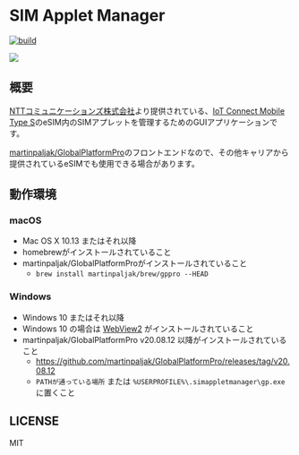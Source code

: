 # SIM Applet Manager

[![build](https://github.com/common-creation/sim-applet-manager/actions/workflows/build.yml/badge.svg)](https://github.com/common-creation/sim-applet-manager/actions/workflows/build.yml)

![](https://i.imgur.com/N5RbVPH.png)

## 概要

[NTTコミュニケーションズ株式会社](https://www.ntt.com/)より提供されている、[IoT Connect Mobile Type S](https://sdpf.ntt.com/services/icms/)のeSIM内のSIMアプレットを管理するためのGUIアプリケーションです。

[martinpaljak/GlobalPlatformPro](https://github.com/martinpaljak/GlobalPlatformPro)のフロントエンドなので、その他キャリアから提供されているeSIMでも使用できる場合があります。

## 動作環境

### macOS

- Mac OS X 10.13 またはそれ以降
- homebrewがインストールされていること
- martinpaljak/GlobalPlatformProがインストールされていること
  - `brew install martinpaljak/brew/gppro --HEAD`

### Windows

- Windows 10 またはそれ以降
- Windows 10 の場合は [WebView2](https://developer.microsoft.com/ja-jp/microsoft-edge/webview2) がインストールされていること
- martinpaljak/GlobalPlatformPro v20.08.12 以降がインストールされていること
  - https://github.com/martinpaljak/GlobalPlatformPro/releases/tag/v20.08.12
  - `PATHが通っている場所` または `%USERPROFILE%\.simappletmanager\gp.exe` に置くこと

## LICENSE

MIT
